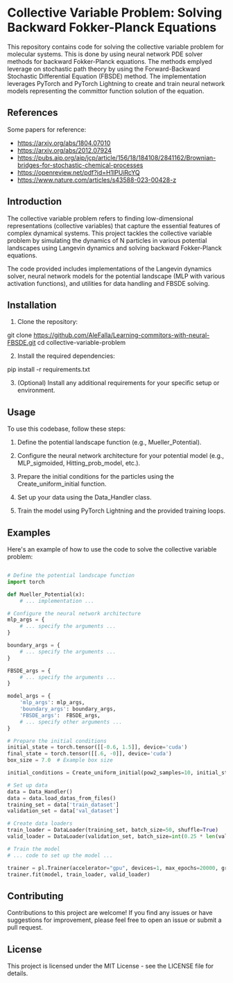# Collective Variable Problem: Solving Backward Fokker-Planck Equations

This repository contains code for solving the collective variable problem for molecular systems. This is done by using neural network PDE solver methods for backward Fokker-Planck equations. The methods emplyed leverage on stochastic path theory by using the Forward-Backward Stochastic Differential Equation (FBSDE) method. The implementation leverages PyTorch and PyTorch Lightning to create and train neural network models representing the committor function solution of the equation.

## References
Some papers for reference:
- https://arxiv.org/abs/1804.07010
- https://arxiv.org/abs/2012.07924
- https://pubs.aip.org/aip/jcp/article/156/18/184108/2841162/Brownian-bridges-for-stochastic-chemical-processes
- https://openreview.net/pdf?id=H1lPUiRcYQ
- https://www.nature.com/articles/s43588-023-00428-z

## Introduction

The collective variable problem refers to finding low-dimensional representations (collective variables) that capture the essential features of complex dynamical systems. This project tackles the collective variable problem by simulating the dynamics of N particles in various potential landscapes using Langevin dynamics and solving backward Fokker-Planck equations.

The code provided includes implementations of the Langevin dynamics solver, neural network models for the potential landscape (MLP with various activation functions), and utilities for data handling and FBSDE solving.

## Installation

1. Clone the repository:

git clone https://github.com/AleFalla/Learning-commitors-with-neural-FBSDE.git
cd collective-variable-problem

2. Install the required dependencies:

pip install -r requirements.txt

3. (Optional) Install any additional requirements for your specific setup or environment.

## Usage

To use this codebase, follow these steps:

1. Define the potential landscape function (e.g., Mueller_Potential).

2. Configure the neural network architecture for your potential model (e.g., MLP_sigmoided, Hitting_prob_model, etc.).

3. Prepare the initial conditions for the particles using the Create_uniform_initial function.

4. Set up your data using the Data_Handler class.

5. Train the model using PyTorch Lightning and the provided training loops.



## Examples

Here's an example of how to use the code to solve the collective variable problem:

```python

# Define the potential landscape function
import torch

def Mueller_Potential(x):
    # ... implementation ...

# Configure the neural network architecture
mlp_args = {
    # ... specify the arguments ...
}

boundary_args = {
    # ... specify the arguments ...
}

FBSDE_args = {
    # ... specify the arguments ...
}

model_args = {
    'mlp_args': mlp_args, 
    'boundary_args': boundary_args, 
    'FBSDE_args':  FBSDE_args,
    # ... specify other arguments ...
}

# Prepare the initial conditions
initial_state = torch.tensor([[-0.6, 1.5]], device='cuda')
final_state = torch.tensor([[.6, -0]], device='cuda')
box_size = 7.0  # Example box size

initial_conditions = Create_uniform_initial(pow2_samples=10, initial_state=initial_state, final_state=final_state, box_size=box_size)

# Set up data
data = Data_Handler()
data = data.load_datas_from_files()
training_set = data['train_dataset']
validation_set = data['val_dataset']

# Create data loaders
train_loader = DataLoader(training_set, batch_size=50, shuffle=True)
valid_loader = DataLoader(validation_set, batch_size=int(0.25 * len(validation_set)), shuffle=True)

# Train the model
# ... code to set up the model ...

trainer = pl.Trainer(accelerator="gpu", devices=1, max_epochs=20000, gradient_clip_val=.5, gradient_clip_algorithm="norm")
trainer.fit(model, train_loader, valid_loader) 
```

## Contributing

Contributions to this project are welcome! If you find any issues or have suggestions for improvement, please feel free to open an issue or submit a pull request.

## License

This project is licensed under the MIT License - see the LICENSE file for details.